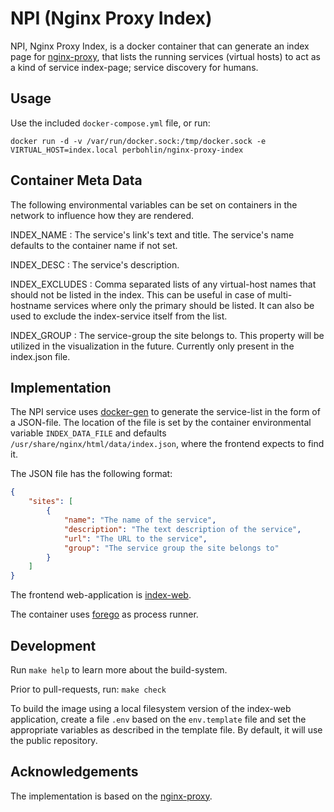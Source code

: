 NPI (Nginx Proxy Index)
=======================

NPI, Nginx Proxy Index, is a docker container that can generate an index page
for [nginx-proxy](https://github.com/nginx-proxy/nginx-proxy), that lists the
running services (virtual hosts) to act as a kind of service index-page;
service discovery for humans.

Usage
-----

Use the included `docker-compose.yml` file, or run:

```console
docker run -d -v /var/run/docker.sock:/tmp/docker.sock -e VIRTUAL_HOST=index.local perbohlin/nginx-proxy-index
```

Container Meta Data
-------------------

The following environmental variables can be set on containers in the network to
influence how they are rendered.

INDEX_NAME
: The service's link's text and title. The service's name defaults to the container name if not set.

INDEX_DESC
: The service's description.

INDEX_EXCLUDES
: Comma separated lists of any virtual-host names that should not be listed in the index.
  This can be useful in case of multi-hostname services where only the primary should be listed.
  It can also be used to exclude the index-service itself from the list.

INDEX_GROUP
: The service-group the site belongs to. This property will be utilized in the visualization
  in the future. Currently only present in the index.json file.

Implementation
--------------

The NPI service uses [docker-gen](https://github.com/nginx-proxy/docker-gen) to
generate the service-list in the form of a JSON-file. The location of the file
is set by the container environmental variable `INDEX_DATA_FILE` and defaults
`/usr/share/nginx/html/data/index.json`, where the frontend expects to find it.

The JSON file has the following format:

```json
{
    "sites": [
        {
            "name": "The name of the service",
            "description": "The text description of the service",
            "url": "The URL to the service",
            "group": "The service group the site belongs to"
        }
    ]
}
```

The frontend web-application is [index-web](https://github.com/ZenDevelopmentEcosystem/index-web).

The container uses [forego](https://github.com/nginx-proxy/forego/) as process runner.

Development
-----------

Run `make help` to learn more about the build-system.

Prior to pull-requests, run: `make check`

To build the image using a local filesystem version of the index-web application, create
a file `.env` based on the `env.template` file and set the appropriate variables
as described in the template file. By default, it will use the public repository.

Acknowledgements
-----------------

The implementation is based on the [nginx-proxy](https://github.com/nginx-proxy/nginx-proxy).
